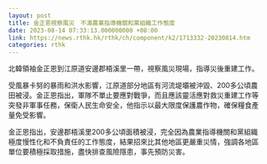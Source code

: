 ```yaml
---
layout: post
title: 金正恩視察風災　不滿農業指導機關和黨組織工作態度
date: 2023-08-14 07:33:13.000000000 +08:00
link: https://news.rthk.hk/rthk/ch/component/k2/1713332-20230814.htm
categories: rthk
---
```


北韓領袖金正恩到江原道安邊郡梧溪里一帶，視察風災現場，指導災後重建工作。

受風暴卡努的暴雨和洪水影響，江原道部分地區有河流堤壩被沖毀、200多公頃農田被浸。金正恩指出，軍隊不單止要應對戰爭，而且應該靈活應對救災重建工作等突發非軍事任務，保衛人民生命安全，他指示以最大限度保護農作物，確保糧食產量免受影響。

金正恩指出，安邊郡梧溪里200多公頃面積被浸，完全因為農業指導機關和黨組織極度慢性化和不負責任的工作態度，結果招來比其他地區更嚴重災情，強調各地區單位要積極採取措施，盡快排查風險隱患，事先預防災害。
